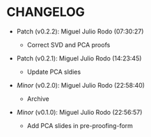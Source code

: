 # CHANGELOG

- Patch (v0.2.2): Miguel Julio Rodo (07:30:27)
  - Correct SVD and PCA proofs
- Patch (v0.2.1): Miguel Julio Rodo (14:23:45)
  - Update PCA sldies
- *Minor* (v0.2.0): Miguel Julio Rodo (22:58:40)
  - Archive

- *Minor* (v0.1.0): Miguel Julio Rodo (22:56:57)
  - Add PCA slides in pre-proofing-form

